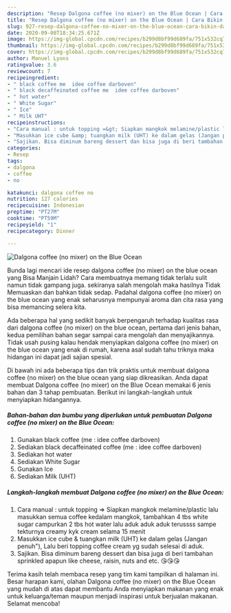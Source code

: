 ```yaml
---
description: "Resep Dalgona coffee (no mixer) on the Blue Ocean | Cara Bikin Dalgona coffee (no mixer) on the Blue Ocean Yang Enak Dan Lezat"
title: "Resep Dalgona coffee (no mixer) on the Blue Ocean | Cara Bikin Dalgona coffee (no mixer) on the Blue Ocean Yang Enak Dan Lezat"
slug: 927-resep-dalgona-coffee-no-mixer-on-the-blue-ocean-cara-bikin-dalgona-coffee-no-mixer-on-the-blue-ocean-yang-enak-dan-lezat
date: 2020-09-08T18:34:25.671Z
image: https://img-global.cpcdn.com/recipes/b299d8bf99d689fa/751x532cq70/dalgona-coffee-no-mixer-on-the-blue-ocean-foto-resep-utama.jpg
thumbnail: https://img-global.cpcdn.com/recipes/b299d8bf99d689fa/751x532cq70/dalgona-coffee-no-mixer-on-the-blue-ocean-foto-resep-utama.jpg
cover: https://img-global.cpcdn.com/recipes/b299d8bf99d689fa/751x532cq70/dalgona-coffee-no-mixer-on-the-blue-ocean-foto-resep-utama.jpg
author: Manuel Lyons
ratingvalue: 3.6
reviewcount: 7
recipeingredient:
- " black coffee me  idee coffee darboven"
- " black decaffeinated coffee me  idee coffee darboven"
- " hot water"
- " White Sugar"
- " Ice"
- " Milk UHT"
recipeinstructions:
- "Cara manual : untuk topping =&gt; Siapkan mangkok melamine/plastic lalu masukkan semua coffee kedalam mangkok, tambahkan 4 tbs white sugar campurkan 2 tbs hot water lalu aduk aduk aduk terussss sampe tekturnya creamy kyk cream selama 15 menit"
- "Masukkan ice cube &amp; tuangkan milk (UHT) ke dalam gelas (Jangan penuh&#34;), Lalu beri topping coffee cream yg sudah selesai di aduk."
- "Sajikan. Bisa diminum bareng dessert dan bisa juga di beri tambahan sprinkled apapun like cheese, raisin, nuts and etc. 😘😘😘"
categories:
- Resep
tags:
- dalgona
- coffee
- no

katakunci: dalgona coffee no 
nutrition: 127 calories
recipecuisine: Indonesian
preptime: "PT27M"
cooktime: "PT59M"
recipeyield: "1"
recipecategory: Dinner

---
```



![Dalgona coffee (no mixer) on the Blue Ocean](https://img-global.cpcdn.com/recipes/b299d8bf99d689fa/751x532cq70/dalgona-coffee-no-mixer-on-the-blue-ocean-foto-resep-utama.jpg)

Bunda lagi mencari ide resep dalgona coffee (no mixer) on the blue ocean yang Bisa Manjain Lidah? Cara membuatnya memang tidak terlalu sulit namun tidak gampang juga. sekiranya salah mengolah maka hasilnya Tidak Memuaskan dan bahkan tidak sedap. Padahal dalgona coffee (no mixer) on the blue ocean yang enak seharusnya mempunyai aroma dan cita rasa yang bisa memancing selera kita.



Ada beberapa hal yang sedikit banyak berpengaruh terhadap kualitas rasa dari dalgona coffee (no mixer) on the blue ocean, pertama dari jenis bahan, kedua pemilihan bahan segar sampai cara mengolah dan menyajikannya. Tidak usah pusing kalau hendak menyiapkan dalgona coffee (no mixer) on the blue ocean yang enak di rumah, karena asal sudah tahu triknya maka hidangan ini dapat jadi sajian spesial.


Di bawah ini ada beberapa tips dan trik praktis untuk membuat dalgona coffee (no mixer) on the blue ocean yang siap dikreasikan. Anda dapat membuat Dalgona coffee (no mixer) on the Blue Ocean memakai 6 jenis bahan dan 3 tahap pembuatan. Berikut ini langkah-langkah untuk menyiapkan hidangannya.

<!--inarticleads1-->

##### Bahan-bahan dan bumbu yang diperlukan untuk pembuatan Dalgona coffee (no mixer) on the Blue Ocean:

1. Gunakan  black coffee (me : idee coffee darboven)
1. Sediakan  black decaffeinated coffee (me : idee coffee darboven)
1. Sediakan  hot water
1. Sediakan  White Sugar
1. Gunakan  Ice
1. Sediakan  Milk (UHT)




<!--inarticleads2-->

##### Langkah-langkah membuat Dalgona coffee (no mixer) on the Blue Ocean:

1. Cara manual : untuk topping =&gt; Siapkan mangkok melamine/plastic lalu masukkan semua coffee kedalam mangkok, tambahkan 4 tbs white sugar campurkan 2 tbs hot water lalu aduk aduk aduk terussss sampe tekturnya creamy kyk cream selama 15 menit
1. Masukkan ice cube &amp; tuangkan milk (UHT) ke dalam gelas (Jangan penuh&#34;), Lalu beri topping coffee cream yg sudah selesai di aduk.
1. Sajikan. Bisa diminum bareng dessert dan bisa juga di beri tambahan sprinkled apapun like cheese, raisin, nuts and etc. 😘😘😘




Terima kasih telah membaca resep yang tim kami tampilkan di halaman ini. Besar harapan kami, olahan Dalgona coffee (no mixer) on the Blue Ocean yang mudah di atas dapat membantu Anda menyiapkan makanan yang enak untuk keluarga/teman maupun menjadi inspirasi untuk berjualan makanan. Selamat mencoba!
